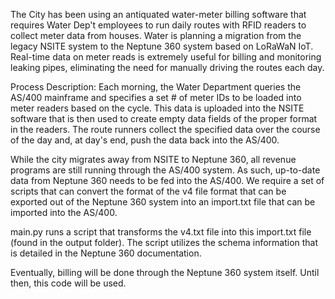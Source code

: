 The City has been using an antiquated water-meter billing software that requires Water Dep't employees to run daily routes with RFID readers to collect meter data from houses. Water is planning a migration 
from the legacy NSITE system to the Neptune 360 system based on LoRaWaN IoT. Real-time data on meter reads is extremely useful for billing and monitoring leaking pipes, eliminating the need for manually
driving the routes each day. 

Process Description: Each morning, the Water Department queries the AS/400 mainframe and specifies a set # of meter IDs to be loaded into meter readers based on the cycle. This data is uploaded into the
NSITE software that is then used to create empty data fields of the proper format in the readers. The route runners collect the specified data over the course of the day and, at day's end, push the data 
back into the AS/400. 

While the city migrates away from NSITE to Neptune 360, all revenue programs are still running through the AS/400 system. As such, up-to-date data from Neptune 360 needs to be fed into the AS/400.
We require a set of scripts that can convert the format of the v4 file format that can be exported out of the Neptune 360 system into an import.txt file that can be imported into the AS/400.

main.py runs a script that transforms the v4.txt file into this import.txt file (found in the output folder). The script utilizes the schema information that is detailed in the Neptune 360 documentation. 


Eventually, billing will be done through the Neptune 360 system itself. Until then, this code will be used. 
